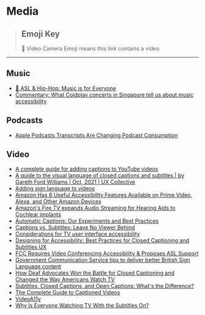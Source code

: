 # Media

> ## Emoji Key
> 🎥 Video Camera Emoji means this link contains a video

---

## Music

- [🎥 ASL & Hip-Hop: Music is for Everyone](https://www.youtube.com/watch?app=desktop&v=FOZbMcmQvJ0)
- [Commentary: What Coldplay concerts in Singapore tell us about music accessibility](https://www.channelnewsasia.com/commentary/coldplay-deaf-music-sign-language-interpreters-inclusivity-4125706)

## Podcasts

- [Apple Podcasts Transcripts Are Changing Podcast Consumption](https://www.3playmedia.com/blog/apple-podcasts-transcripts-are-changing-the-way-users-consume-podcasts/)


## Video
- [A complete guide for adding captions to YouTube videos](https://blog.pope.tech/2024/05/24/a-complete-guide-for-adding-captions-to-youtube-videos/)
- [A guide to the visual language of closed captions and subtitles | by Gareth Ford Williams | Oct, 2021 | UX Collective](https://uxdesign.cc/a-guide-to-the-visual-language-of-closed-captions-and-subtitles-2fda5fa2a325)
- [Adding sign language to videos](https://tetralogical.com/blog/2023/03/07/adding-sign-language-to-video/)
- [Amazon Has 8 Useful Accessibility Features Available on Prime Video, Alexa, and Other Amazon Devices](https://cordcuttersnews.com/amazon-has-8-useful-accessibility-features-available-on-prime-video-alexa-and-other-amazon-devices/)
- [Amazon's Fire TV expands Audio Streaming for Hearing Aids to Cochlear implants](https://www.aboutamazon.com/news/devices/amazons-fire-tv-expands-audio-streaming-for-hearing-aids-to-cochlear-implants)
- [Automatic Captions: Our Experiments and Best Practices](https://equalentry.com/automatic-captions-experiments-best-practices/)
- [Captions vs. Subtitles: Leave No Viewer Behind](https://meryl.net/captions-vs-subtitles/)
- [Considerations for TV user interface accessibility](https://tetralogical.com/blog/2023/08/09/tv-accessibility-considerations/)
- [Designing for Accessibility: Best Practices for Closed Captioning and Subtitles UX](https://www.smashingmagazine.com/2023/01/closed-captions-subtitles-ux/)
- [FCC Requires Video Conferencing Accessibility & Proposes ASL Support](https://www.fcc.gov/document/fcc-requires-video-conferencing-accessibility-proposes-asl-support)
- [Government Communication Service tips to deliver better British Sign Language content](https://accessibility.blog.gov.uk/2024/01/29/government-communication-service-tips-to-deliver-better-british-sign-language-content/)
- [How Deaf Advocates Won the Battle for Closed Captioning and Changed the Way Americans Watch TV](https://time.com/5797491/closed-captioning-captions-history/)
- [Subtitles, Closed Captions, and Open Captions: What's the Difference?](https://benmyers.dev/blog/captions-and-subtitles/)
- [The Complete Guide to Captioned Videos](https://meryl.net/captioned-videos-complete-guide/)
- [VideoA11y](https://videoa11y.org/)
- [Why Is Everyone Watching TV With the Subtitles On?](https://www.theatlantic.com/ideas/archive/2023/06/watching-movies-tv-with-subtitles/674301/)
